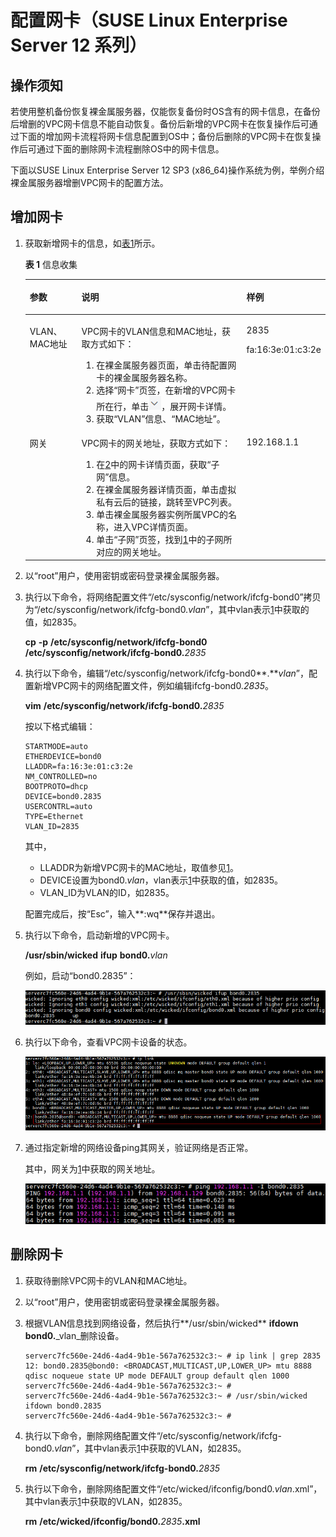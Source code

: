 # 配置网卡（SUSE Linux Enterprise Server 12 系列）<a name="bms_01_0058"></a>

## 操作须知<a name="section168138102450"></a>

若使用整机备份恢复裸金属服务器，仅能恢复备份时OS含有的网卡信息，在备份后增删的VPC网卡信息不能自动恢复。备份后新增的VPC网卡在恢复操作后可通过下面的增加网卡流程将网卡信息配置到OS中；备份后删除的VPC网卡在恢复操作后可通过下面的删除网卡流程删除OS中的网卡信息。

下面以SUSE Linux Enterprise Server 12 SP3 \(x86\_64\)操作系统为例，举例介绍裸金属服务器增删VPC网卡的配置方法。

## 增加网卡<a name="section208961921154819"></a>

1.  <a name="li1558174719483"></a>获取新增网卡的信息，如[表1](#table1669415379510)所示。

    **表 1**  信息收集

    <a name="table1669415379510"></a>
    <table><thead align="left"><tr id="row1669543725112"><th class="cellrowborder" valign="top" width="18.181818181818183%" id="mcps1.2.4.1.1"><p id="p369643735111"><a name="p369643735111"></a><a name="p369643735111"></a>参数</p>
    </th>
    <th class="cellrowborder" valign="top" width="63.63636363636363%" id="mcps1.2.4.1.2"><p id="p18696537135118"><a name="p18696537135118"></a><a name="p18696537135118"></a>说明</p>
    </th>
    <th class="cellrowborder" valign="top" width="18.181818181818183%" id="mcps1.2.4.1.3"><p id="p1969613379517"><a name="p1969613379517"></a><a name="p1969613379517"></a>样例</p>
    </th>
    </tr>
    </thead>
    <tbody><tr id="row15696143715112"><td class="cellrowborder" valign="top" width="18.181818181818183%" headers="mcps1.2.4.1.1 "><p id="p4696193725113"><a name="p4696193725113"></a><a name="p4696193725113"></a>VLAN、MAC地址</p>
    </td>
    <td class="cellrowborder" valign="top" width="63.63636363636363%" headers="mcps1.2.4.1.2 "><p id="p2696143775114"><a name="p2696143775114"></a><a name="p2696143775114"></a>VPC网卡的VLAN信息和MAC地址，获取方式如下：</p>
    <a name="ol14133135462114"></a><a name="ol14133135462114"></a><ol id="ol14133135462114"><li>在裸金属服务器页面，单击待配置网卡的裸金属服务器名称。</li><li id="li58541779231"><a name="li58541779231"></a><a name="li58541779231"></a>选择“网卡”页签，在新增的VPC网卡所在行，单击<a name="image733261764518"></a><a name="image733261764518"></a><span><img id="image733261764518" src="figures/7.png"></span>，展开网卡详情。</li><li>获取“VLAN”信息、“MAC地址”。</li></ol>
    </td>
    <td class="cellrowborder" valign="top" width="18.181818181818183%" headers="mcps1.2.4.1.3 "><p id="p1569683715512"><a name="p1569683715512"></a><a name="p1569683715512"></a>2835</p>
    <p id="p2086519914612"><a name="p2086519914612"></a><a name="p2086519914612"></a>fa:16:3e:01:c3:2e</p>
    </td>
    </tr>
    <tr id="row1269673714515"><td class="cellrowborder" valign="top" width="18.181818181818183%" headers="mcps1.2.4.1.1 "><p id="p13696183735110"><a name="p13696183735110"></a><a name="p13696183735110"></a>网关</p>
    </td>
    <td class="cellrowborder" valign="top" width="63.63636363636363%" headers="mcps1.2.4.1.2 "><p id="p4696103719515"><a name="p4696103719515"></a><a name="p4696103719515"></a>VPC网卡的网关地址，获取方式如下：</p>
    <a name="ol1433103653118"></a><a name="ol1433103653118"></a><ol id="ol1433103653118"><li id="li32431027104614"><a name="li32431027104614"></a><a name="li32431027104614"></a>在<a href="#li58541779231">2</a>中的网卡详情页面，获取“子网”信息。</li><li>在裸金属服务器详情页面，单击虚拟私有云后的链接，跳转至VPC列表。</li><li>单击裸金属服务器实例所属VPC的名称，进入VPC详情页面。</li><li>单击“子网”页签，找到<a href="#li32431027104614">1</a>中的子网所对应的网关地址。</li></ol>
    </td>
    <td class="cellrowborder" valign="top" width="18.181818181818183%" headers="mcps1.2.4.1.3 "><p id="p9696173714518"><a name="p9696173714518"></a><a name="p9696173714518"></a>192.168.1.1</p>
    </td>
    </tr>
    </tbody>
    </table>

2.  以“root”用户，使用密钥或密码登录裸金属服务器。
3.  执行以下命令，将网络配置文件“/etc/sysconfig/network/ifcfg-bond0”拷贝为“/etc/sysconfig/network/ifcfg-bond0._vlan_”，其中vlan表示[1](#li1558174719483)中获取的值，如2835。

    **cp** **-p** **/etc/sysconfig/network/ifcfg-bond0** **/etc/sysconfig/network/ifcfg-bond0.**_2835_

4.  执行以下命令，编辑“/etc/sysconfig/network/ifcfg-bond0**.**_vlan_”，配置新增VPC网卡的网络配置文件，例如编辑ifcfg-bond0._2835_。

    **vim** **/etc/sysconfig/network/ifcfg-bond0.**_2835_

    按以下格式编辑：

    ```
    STARTMODE=auto
    ETHERDEVICE=bond0
    LLADDR=fa:16:3e:01:c3:2e
    NM_CONTROLLED=no
    BOOTPROTO=dhcp
    DEVICE=bond0.2835
    USERCONTRL=auto
    TYPE=Ethernet
    VLAN_ID=2835
    ```

    其中，

    -   LLADDR为新增VPC网卡的MAC地址，取值参见[1](#li1558174719483)。
    -   DEVICE设置为bond0._vlan_，vlan表示[1](#li1558174719483)中获取的值，如2835。
    -   VLAN\_ID为VLAN的ID，如2835。

    配置完成后，按“Esc”，输入**:wq**保存并退出。

5.  执行以下命令，启动新增的VPC网卡。

    **/usr/sbin/wicked** **ifup** **bond0.**_vlan_

    例如，启动“bond0.2835”：

    ![](figures/8.png)

6.  执行以下命令，查看VPC网卡设备的状态。

    ![](figures/9.png)

7.  通过指定新增的网络设备ping其网关，验证网络是否正常。

    其中，网关为[1](#li1558174719483)中获取的网关地址。

    ![](figures/10.png)


## 删除网卡<a name="section5744173334810"></a>

1.  <a name="li960312341080"></a>获取待删除VPC网卡的VLAN和MAC地址。
2.  以“root”用户，使用密钥或密码登录裸金属服务器。
3.  根据VLAN信息找到网络设备，然后执行**/usr/sbin/wicked** **ifdown** **bond0.**_vlan_删除设备。

    ```
    serverc7fc560e-24d6-4ad4-9b1e-567a762532c3:~ # ip link | grep 2835
    12: bond0.2835@bond0: <BROADCAST,MULTICAST,UP,LOWER_UP> mtu 8888 qdisc noqueue state UP mode DEFAULT group default qlen 1000
    serverc7fc560e-24d6-4ad4-9b1e-567a762532c3:~ #
    serverc7fc560e-24d6-4ad4-9b1e-567a762532c3:~ # /usr/sbin/wicked ifdown bond0.2835
    serverc7fc560e-24d6-4ad4-9b1e-567a762532c3:~ #
    ```

4.  执行以下命令，删除网络配置文件“/etc/sysconfig/network/ifcfg-bond0._vlan_”，其中vlan表示[1](#li960312341080)中获取的VLAN，如2835。

    **rm** **/etc/sysconfig/network/ifcfg-bond0.**_2835_

5.  执行以下命令，删除网络配置文件“/etc/wicked/ifconfig/bond0._vlan_.xml”，其中vlan表示[1](#li960312341080)中获取的VLAN，如2835。

    **rm** **/etc/wicked/ifconfig/bond0.**_2835_**.xml**


